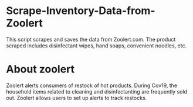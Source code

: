 # Scrape-Inventory-Data-from-Zoolert
This script scrapes and saves the data from Zoolert.com. The product scraped includes disinfectant wipes, hand soaps, convenient noodles, etc. 

# About zoolert
Zoolert alerts consumers of restock of hot products. During Cov19, the household items related to cleaning and disinfectanting are frequently sold out. Zoolert allows users to set up alerts to track restocks. 


